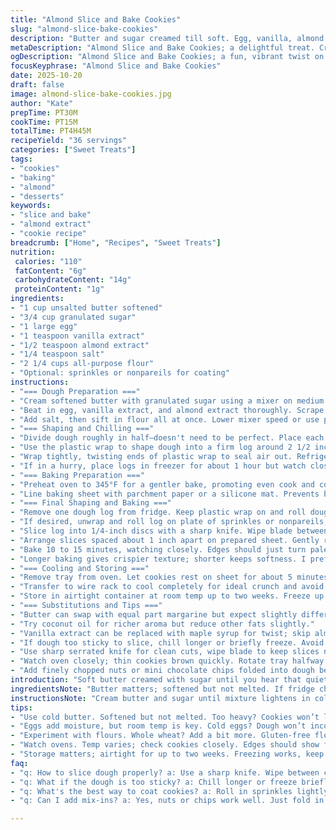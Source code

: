 ```yaml
---
title: "Almond Slice and Bake Cookies"
slug: "almond-slice-bake-cookies"
description: "Butter and sugar creamed till soft. Egg, vanilla, almond extract folded in. Flour and salt added last. Dough divided, wrapped, and chilled till firm enough to slice. Logs rolled, coated with colorful nonpareils for crunch and surprise. Thin slices baked until edges show a faint gold glow. Cool on sheet before moving to rack. Store airtight at room temp or freeze. Substitutions and timing tips help avoid dry or crumbly batches."
metaDescription: "Almond Slice and Bake Cookies; a delightful treat. Creamed butter and sugar form a crunchy, colorful exterior with soft centers inside."
ogDescription: "Almond Slice and Bake Cookies; a fun, vibrant twist on classic cookies. Bake until golden and enjoy a sweet crunch."
focusKeyphrase: "Almond Slice and Bake Cookies"
date: 2025-10-20
draft: false
image: almond-slice-bake-cookies.jpg
author: "Kate"
prepTime: PT30M
cookTime: PT15M
totalTime: PT4H45M
recipeYield: "36 servings"
categories: ["Sweet Treats"]
tags:
- "cookies"
- "baking"
- "almond"
- "desserts"
keywords:
- "slice and bake"
- "almond extract"
- "cookie recipe"
breadcrumb: ["Home", "Recipes", "Sweet Treats"]
nutrition: 
 calories: "110"
 fatContent: "6g"
 carbohydrateContent: "14g"
 proteinContent: "1g"
ingredients:
- "1 cup unsalted butter softened"
- "3/4 cup granulated sugar"
- "1 large egg"
- "1 teaspoon vanilla extract"
- "1/2 teaspoon almond extract"
- "1/4 teaspoon salt"
- "2 1/4 cups all-purpose flour"
- "Optional: sprinkles or nonpareils for coating"
instructions:
- "=== Dough Preparation ==="
- "Cream softened butter with granulated sugar using a mixer on medium speed until mixture lightens in color and softens, about 2 to 3 minutes. Avoid overbeating — you want just fluffy, not greasy."
- "Beat in egg, vanilla extract, and almond extract thoroughly. Scrape bowl edges to ensure even incorporation. Aroma should be sweet with faint almond notes."
- "Add salt, then sift in flour all at once. Lower mixer speed or use paddle attachment and mix until just combined. Overmixing develops gluten, toughening cookies. Dough should feel soft but hold shape when pinched."
- "=== Shaping and Chilling ==="
- "Divide dough roughly in half—doesn't need to be perfect. Place each half on a double layer of plastic wrap."
- "Use the plastic wrap to shape dough into a firm log around 2 1/2 inches wide. Dough will be soft, slightly sticky; don’t fuss too much here — final shaping happens later."
- "Wrap tightly, twisting ends of plastic wrap to seal air out. Refrigerate dough logs for at least 4 hours or overnight. This firms dough, making slicing manageable and improving texture."
- "If in a hurry, place logs in freezer for about 1 hour but watch closely so dough doesn’t freeze solid."
- "=== Baking Preparation ==="
- "Preheat oven to 345°F for a gentler bake, promoting even cook and color."
- "Line baking sheet with parchment paper or a silicone mat. Prevents bottoms from browning too fast or sticking."
- "=== Final Shaping and Baking ==="
- "Remove one dough log from fridge. Keep plastic wrap on and roll dough on countertop to perfect round shape. This step firms edges without warming dough too much."
- "If desired, unwrap and roll log on plate of sprinkles or nonpareils, pressing lightly to coat exterior. This adds texture and visual pop. Skip if you prefer plain."
- "Slice log into 1/4-inch discs with a sharp knife. Wipe blade between cuts if dough sticks. Thinner slices yield crispier cookies; thicker slices bring chew."
- "Arrange slices spaced about 1 inch apart on prepared sheet. Gently reshape with fingers to perfect rounds — dough softens quickly but holds form when chilled."
- "Bake 10 to 15 minutes, watching closely. Edges should just turn pale golden brown — watch for tiny bubbles and firm feel."
- "Longer baking gives crispier texture; shorter keeps softness. I prefer around 12 minutes here."
- "=== Cooling and Storing ==="
- "Remove tray from oven. Let cookies rest on sheet for about 5 minutes to set up; they'll firm as they cool without breaking apart."
- "Transfer to wire rack to cool completely for ideal crunch and avoid condensation."
- "Store in airtight container at room temp up to two weeks. Freeze up to 1 year tightly wrapped or in rigid container."
- "=== Substitutions and Tips ==="
- "Butter can swap with equal part margarine but expect slightly different flavor and texture."
- "Try coconut oil for richer aroma but reduce other fats slightly."
- "Vanilla extract can be replaced with maple syrup for twist; skip almond extract if undesired, or use orange zest for citrus notes."
- "If dough too sticky to slice, chill longer or briefly freeze. Avoid microwaving — ruins texture."
- "Use sharp serrated knife for clean cuts, wipe blade to keep slices neat."
- "Watch oven closely; thin cookies brown quickly. Rotate tray halfway for even bake."
- "Add finely chopped nuts or mini chocolate chips folded into dough before shaping for variation."
introduction: "Soft butter creamed with sugar until you hear that quiet hum of well-aerated dough. Egg and extracts join the mix — vanilla’s warm, almond’s a touch sharp but balanced. Flour and salt sift in, and the dough pulls together soft but not sticky. Divide roughly. Shape into logs — messy work but no one’s judging — plastic wrap’s magic here. Cold rest helps it settle, firms it up so slicing’s cleaner, crisper edges unfold later. Roll in sparklers if mood strikes. Slice thin, lay out evenly, smell that oven shift as golden edges appear. Cool. Store right, or stash frozen. This method’s straight to what works. No fluff."
ingredientsNote: "Butter matters; softened but not melted. If fridge chill isn’t an option, keep dough cold by resting in chunks direct on ice packs before shaping. Granulated sugar creaming creates air pockets, key for cookie lift. Almond extract is a simple punch — swap for citrus zest for brightness or leave out entirely if nuts aren’t your thing. Salt is small but vital — highlights sweetness, balances fat. Flour binds, but measure carefully—too much means hard dry husks. Sprinkles? Optional flair that also adds texture contrast. For gluten-free switch, experiment with cup-for-cup blends but expect a crumblier finish."
instructionsNote: "Cream butter and sugar until mixture lightens in color and feels weightless against the beaters — usually 2 to 3 minutes on medium speed. Overcreaming or warming dough risks greasy cookies. Add eggs and flavor extracts off-mix to prevent overbeating and texture loss. Fold in dry ingredients gently; mix too long and toughness kicks in from gluten overdevelopment. Chilling is mandatory — skip, and dough is a nightmare to slice. Use plastic to shape and firm logs, prevents sticking. Roll logs before slicing for uniform shapes, especially if dough feels soft. Bake at slightly lower temps for even heat and to prevent burnt edges. Watch for just golden edges with subtle crackle on surface; that’s your cue. Let cookies rest on baking sheet post-bake — they solidify and firm but avoid steaming wet bottoms by transferring to racks after 5 minutes. Store airtight or freeze to preserve crispness. Problems like spreading? Chill longer or add more flour slightly."
tips:
- "Use cold butter. Softened but not melted. Too heavy? Cookies won’t lift. Watch out. Always cream till light."
- "Eggs add moisture, but room temp is key. Cold eggs? Dough won’t incorporate right. Make sure to beat in well."
- "Experiment with flours. Whole wheat? Add a bit more. Gluten-free flours? Sifting helps. Expect a crumbly finish."
- "Watch ovens. Temp varies; check cookies closely. Edges should show faint gold. Small bubbles mean done."
- "Storage matters; airtight for up to two weeks. Freezing works, keep logs wrapped tight; thaw before slicing."
faq:
- "q: How to slice dough properly? a: Use a sharp knife. Wipe between cuts; warm dough sticks. Thinner yields crispier cookies."
- "q: What if the dough is too sticky? a: Chill longer or freeze briefly. Avoid microwaving, ruins texture. Stickiness affects slicing."
- "q: What's the best way to coat cookies? a: Roll in sprinkles lightly. Press down gently. Too much? Dough softens; rolls break."
- "q: Can I add mix-ins? a: Yes, nuts or chips work well. Just fold in before shaping dough. Keep texture in mind."

---
```


